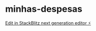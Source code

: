 # minhas-despesas

[Edit in StackBlitz next generation editor ⚡️](https://stackblitz.com/~/github.com/renydev/minhas-despesas)